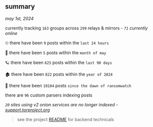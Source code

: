
## summary
_may 1st, 2024_

currently tracking `163` groups across `299` relays & mirrors - _`71` currently online_

⏲ there have been `9` posts within the `last 24 hours`

🦈 there have been `5` posts within the `month of may`

🪐 there have been `625` posts within the `last 90 days`

🏚 there have been `822` posts within the `year of 2024`

🦕 there have been `10104` posts `since the dawn of ransomwatch`

there are `96` custom parsers indexing posts

_`20` sites using v2 onion services are no longer indexed - [support.torproject.org](https://support.torproject.org/onionservices/v2-deprecation/)_

> see the project [README](https://github.com/joshhighet/ransomwatch#ransomwatch--) for backend technicals
